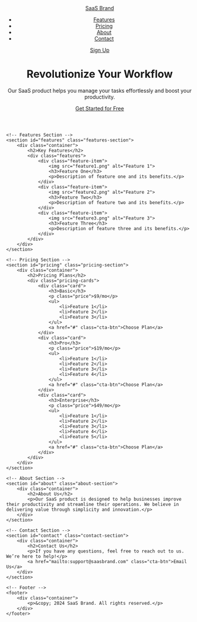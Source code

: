 <!DOCTYPE html>
<html lang="en">
<head>
    <meta charset="UTF-8">
    <meta name="viewport" content="width=device-width, initial-scale=1.0">
    <title>Awesome SaaS Product</title>
    <link rel="stylesheet" href="styles.css">
    <link href="https://fonts.googleapis.com/css2?family=Roboto:wght@400;500;700&display=swap" rel="stylesheet">
</head>
<body>
    <!-- Header Section -->
    <header>
        <div class="container">
            <nav>
                <a href="#" class="logo">SaaS Brand</a>
                <ul class="nav-links">
                    <li><a href="#features">Features</a></li>
                    <li><a href="#pricing">Pricing</a></li>
                    <li><a href="#about">About</a></li>
                    <li><a href="#contact">Contact</a></li>
                </ul>
                <a href="#" class="cta-btn">Sign Up</a>
            </nav>
            <div class="hero">
                <h1>Revolutionize Your Workflow</h1>
                <p>Our SaaS product helps you manage your tasks effortlessly and boost your productivity.</p>
                <a href="#" class="cta-btn">Get Started for Free</a>
            </div>
        </div>
    </header>

    <!-- Features Section -->
    <section id="features" class="features-section">
        <div class="container">
            <h2>Key Features</h2>
            <div class="features">
                <div class="feature-item">
                    <img src="feature1.png" alt="Feature 1">
                    <h3>Feature One</h3>
                    <p>Description of feature one and its benefits.</p>
                </div>
                <div class="feature-item">
                    <img src="feature2.png" alt="Feature 2">
                    <h3>Feature Two</h3>
                    <p>Description of feature two and its benefits.</p>
                </div>
                <div class="feature-item">
                    <img src="feature3.png" alt="Feature 3">
                    <h3>Feature Three</h3>
                    <p>Description of feature three and its benefits.</p>
                </div>
            </div>
        </div>
    </section>

    <!-- Pricing Section -->
    <section id="pricing" class="pricing-section">
        <div class="container">
            <h2>Pricing Plans</h2>
            <div class="pricing-cards">
                <div class="card">
                    <h3>Basic</h3>
                    <p class="price">$9/mo</p>
                    <ul>
                        <li>Feature 1</li>
                        <li>Feature 2</li>
                        <li>Feature 3</li>
                    </ul>
                    <a href="#" class="cta-btn">Choose Plan</a>
                </div>
                <div class="card">
                    <h3>Pro</h3>
                    <p class="price">$19/mo</p>
                    <ul>
                        <li>Feature 1</li>
                        <li>Feature 2</li>
                        <li>Feature 3</li>
                        <li>Feature 4</li>
                    </ul>
                    <a href="#" class="cta-btn">Choose Plan</a>
                </div>
                <div class="card">
                    <h3>Enterprise</h3>
                    <p class="price">$49/mo</p>
                    <ul>
                        <li>Feature 1</li>
                        <li>Feature 2</li>
                        <li>Feature 3</li>
                        <li>Feature 4</li>
                        <li>Feature 5</li>
                    </ul>
                    <a href="#" class="cta-btn">Choose Plan</a>
                </div>
            </div>
        </div>
    </section>

    <!-- About Section -->
    <section id="about" class="about-section">
        <div class="container">
            <h2>About Us</h2>
            <p>Our SaaS product is designed to help businesses improve their productivity and streamline their operations. We believe in delivering value through simplicity and innovation.</p>
        </div>
    </section>

    <!-- Contact Section -->
    <section id="contact" class="contact-section">
        <div class="container">
            <h2>Contact Us</h2>
            <p>If you have any questions, feel free to reach out to us. We’re here to help!</p>
            <a href="mailto:support@saasbrand.com" class="cta-btn">Email Us</a>
        </div>
    </section>

    <!-- Footer -->
    <footer>
        <div class="container">
            <p>&copy; 2024 SaaS Brand. All rights reserved.</p>
        </div>
    </footer>
</body>
</html>
